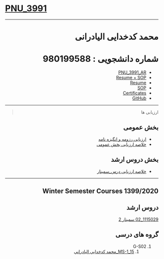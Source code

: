 # [PNU_3991](https://github.com/AliRazavi-edu/PNU_3991#TOC)

<div dir="rtl">
  
  ---------

# محمد کدخدایی الیادرانی
# شماره دانشجویی : 980199588

- [PNU_3991_AR](https://github.com/mohammadkad/PNU_3991_AR)
- [Resume + SOP](https://mohammadkad.github.io/ResumeSOP/index.html)
- [Resume](https://mohammadkad.github.io/resume/index.html) 
- [SOP](https://github.com/mohammadkad/mohammadkad.github.io/blob/master/SOP_Mohammad_Kadkhodaei.pdf)
- [Certificates](https://github.com/mohammadkad/mohammadkad.github.io/tree/master/Certificates)
- [GitHub](https://github.com/mohammadkad)

---------

> ارزیابی ها

## بخش عمومی
- [ارزیابی رزومه و انگیزه نامه](https://github.com/mohammadkad/PNU_3991_AR/blob/main/_General/MK_CV_CheckList_AR_3991.pdf)
- [خلاصه ارزیابی بخش عمومی](https://github.com/mohammadkad/PNU_3991_AR/blob/main/_General/MK_GeneralSection_CheckList_AR_3991.pdf)

## بخش دروس ارشد
- [خلاصه ارزیابی درس_سمینار]()

------------------

## Winter Semester Courses 1399/2020

## دروس ارشد

[1115029_02	سمينار	2](https://github.com/mohammadkad/PNU_3991_AR/tree/main/MscSeminar-1)

## گروه های درسی
1. G-S02
    1. [MS-1_15_محمد كدخدايي اليادراني](https://github.com/AliRazavi-edu/PNU_3991/tree/master/_MSc/Seminar/1115029_02/15_%D9%85%D8%AD%D9%85%D8%AF%20%D9%83%D8%AF%D8%AE%D8%AF%D8%A7%D9%8A%D9%8A%20%D8%A7%D9%84%D9%8A%D8%A7%D8%AF%D8%B1%D8%A7%D9%86%D9%8A)
<br>

